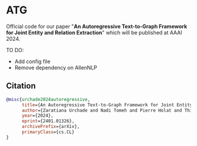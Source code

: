 # ATG
Official code for our paper "**An Autoregressive Text-to-Graph Framework for Joint Entity and Relation Extraction**" which will be published at AAAI 2024.

TO DO:
- Add config file
- Remove dependency on AllenNLP


## Citation

```bibtex
@misc{urchade2024autoregressive,
      title={An Autoregressive Text-to-Graph Framework for Joint Entity and Relation Extraction}, 
      author={Zaratiana Urchade and Nadi Tomeh and Pierre Holat and Thierry Charnois},
      year={2024},
      eprint={2401.01326},
      archivePrefix={arXiv},
      primaryClass={cs.CL}
}
```
